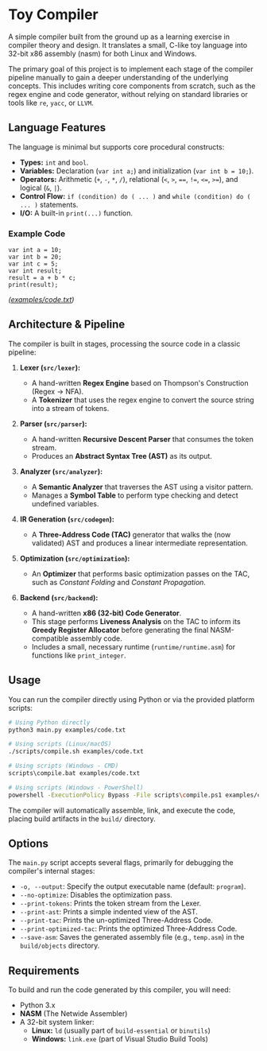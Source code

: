 # Toy Compiler

A simple compiler built from the ground up as a learning exercise in compiler theory and design. It translates a small, C-like toy language into 32-bit x86 assembly (nasm) for both Linux and Windows.

The primary goal of this project is to implement each stage of the compiler pipeline manually to gain a deeper understanding of the underlying concepts. This includes writing core components from scratch, such as the regex engine and code generator, without relying on standard libraries or tools like `re`, `yacc`, or `LLVM`.

## Language Features

The language is minimal but supports core procedural constructs:

  * **Types:** `int` and `bool`.
  * **Variables:** Declaration (`var int a;`) and initialization (`var int b = 10;`).
  * **Operators:** Arithmetic (`+`, `-`, `*`, `/`), relational (`<`, `>`, `==`, `!=`, `<=`, `>=`), and logical (`&`, `|`).
  * **Control Flow:** `if (condition) do ( ... )` and `while (condition) do ( ... )` statements.
  * **I/O:** A built-in `print(...)` function.

### Example Code

```
var int a = 10;
var int b = 20;
var int c = 5;
var int result;
result = a + b * c;
print(result);
```

*([examples/code.txt](https://www.google.com/search?q=hamxxaa/toy-compiler/toy-compiler-1ff4ec6a9e22db9219040255ca367cdefebe19bd/examples/code.txt))*

## Architecture & Pipeline

The compiler is built in stages, processing the source code in a classic pipeline:

1.  **Lexer (`src/lexer`):**

      * A hand-written **Regex Engine** based on Thompson's Construction (Regex -\> NFA).
      * A **Tokenizer** that uses the regex engine to convert the source string into a stream of tokens.

2.  **Parser (`src/parser`):**

      * A hand-written **Recursive Descent Parser** that consumes the token stream.
      * Produces an **Abstract Syntax Tree (AST)** as its output.

3.  **Analyzer (`src/analyzer`):**

      * A **Semantic Analyzer** that traverses the AST using a visitor pattern.
      * Manages a **Symbol Table** to perform type checking and detect undefined variables.

4.  **IR Generation (`src/codegen`):**

      * A **Three-Address Code (TAC)** generator that walks the (now validated) AST and produces a linear intermediate representation.

5.  **Optimization (`src/optimization`):**

      * An **Optimizer** that performs basic optimization passes on the TAC, such as *Constant Folding* and *Constant Propagation*.

6.  **Backend (`src/backend`):**

      * A hand-written **x86 (32-bit) Code Generator**.
      * This stage performs **Liveness Analysis** on the TAC to inform its **Greedy Register Allocator** before generating the final NASM-compatible assembly code.
      * Includes a small, necessary runtime (`runtime/runtime.asm`) for functions like `print_integer`.

## Usage

You can run the compiler directly using Python or via the provided platform scripts:

```bash
# Using Python directly
python3 main.py examples/code.txt

# Using scripts (Linux/macOS)
./scripts/compile.sh examples/code.txt

# Using scripts (Windows - CMD)
scripts\compile.bat examples/code.txt

# Using scripts (Windows - PowerShell)
powershell -ExecutionPolicy Bypass -File scripts\compile.ps1 examples/code.txt
```

The compiler will automatically assemble, link, and execute the code, placing build artifacts in the `build/` directory.

## Options

The `main.py` script accepts several flags, primarily for debugging the compiler's internal stages:

  * `-o, --output`: Specify the output executable name (default: `program`).
  * `--no-optimize`: Disables the optimization pass.
  * `--print-tokens`: Prints the token stream from the Lexer.
  * `--print-ast`: Prints a simple indented view of the AST.
  * `--print-tac`: Prints the un-optimized Three-Address Code.
  * `--print-optimized-tac`: Prints the optimized Three-Address Code.
  * `--save-asm`: Saves the generated assembly file (e.g., `temp.asm`) in the `build/objects` directory.

## Requirements

To build and run the code generated by this compiler, you will need:

  * Python 3.x
  * **NASM** (The Netwide Assembler)
  * A 32-bit system linker:
      * **Linux:** `ld` (usually part of `build-essential` or `binutils`)
      * **Windows:** `link.exe` (part of Visual Studio Build Tools)